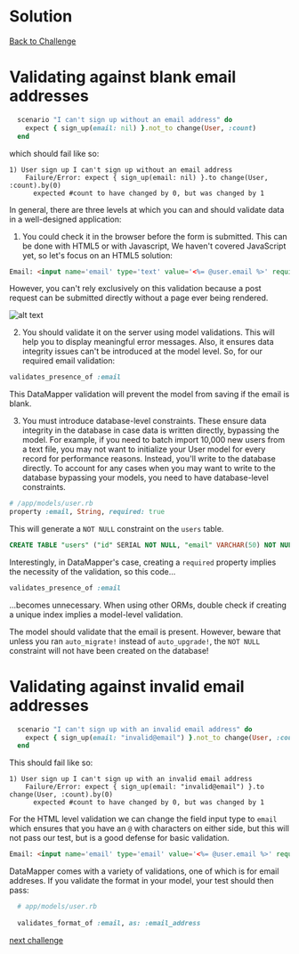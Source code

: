 # Solution

[Back to Challenge](../21_levels_of_validation.md)

# Validating against blank email addresses

```ruby
  scenario "I can't sign up without an email address" do
    expect { sign_up(email: nil) }.not_to change(User, :count)
  end
```

which should fail like so:

```
1) User sign up I can't sign up without an email address
    Failure/Error: expect { sign_up(email: nil) }.to change(User, :count).by(0)
      expected #count to have changed by 0, but was changed by 1
```

In general, there are three levels at which you can and should validate data in a well-designed application:

1) You could check it in the browser before the form is submitted.  This can be done with HTML5 or with Javascript, We haven't covered JavaScript yet, so let's focus on an HTML5 solution:

```html
Email: <input name='email' type='text' value='<%= @user.email %>' required>
```

However, you can't rely exclusively on this validation because a post request can be submitted directly without a page ever being rendered.

![alt text](https://dchtm6r471mui.cloudfront.net/hackpad.com_jubMxdBrjni_p.52567_1380107708596_Screen%20Shot%202013-09-25%20at%2012.13.52.png "bookmark manager")

2) You should validate it on the server using model validations. This will help you to display meaningful error messages.   Also, it ensures data integrity issues can't be introduced at the model level.  So, for our required email validation:

```ruby
validates_presence_of :email
```

This DataMapper validation will prevent the model from saving if the email is blank.

3) You must introduce database-level constraints. These ensure data integrity in the database in case data is written directly, bypassing the model. For example, if you need to batch import 10,000 new users from a text file, you may not want to initialize your User model for every record for performance reasons. Instead, you'll write to the database directly. To account for any cases when you may want to write to the database bypassing your models, you need to have database-level constraints.

```ruby
# /app/models/user.rb
property :email, String, required: true
```

This will generate a `NOT NULL` constraint on the `users` table.
```sql
CREATE TABLE "users" ("id" SERIAL NOT NULL, "email" VARCHAR(50) NOT NULL, "password_digest" VARCHAR(60), PRIMARY KEY("id"))
```

Interestingly, in DataMapper's case, creating a `required` property implies the necessity of the validation, so this code...

```ruby
validates_presence_of :email
```

...becomes unnecessary. When using other ORMs, double check if creating a unique index implies a model-level validation.

The model should validate that the email is present.  However, beware that unless you ran `auto_migrate!` instead of `auto_upgrade!`, the `NOT NULL` constraint will not have been created on the database!

# Validating against invalid email addresses

```ruby
  scenario "I can't sign up with an invalid email address" do
    expect { sign_up(email: "invalid@email") }.not_to change(User, :count)
  end
```

This should fail like so:

```
1) User sign up I can't sign up with an invalid email address
    Failure/Error: expect { sign_up(email: "invalid@email") }.to change(User, :count).by(0)
      expected #count to have changed by 0, but was changed by 1
```

For the HTML level validation we can change the field input type to `email` which ensures that you have an `@` with characters on either side, but this will not pass our test, but is a good defense for basic validation.

```html
Email: <input name='email' type='email' value='<%= @user.email %>' required>
```

DataMapper comes with a variety of validations, one of which is for email addreses. If you validate the format in your model, your test should then pass:

```ruby
  # app/models/user.rb
  
  validates_format_of :email, as: :email_address
```

[next challenge](../22_preventing_duplicate_registrations.md)
